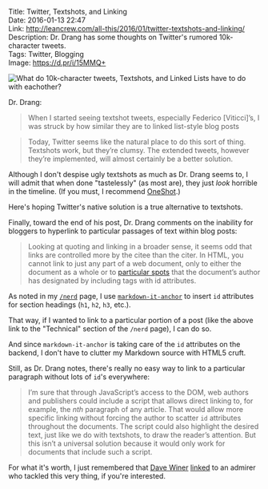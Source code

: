 Title: Twitter, Textshots, and Linking  
Date: 2016-01-13 22:47  
Link: http://leancrew.com/all-this/2016/01/twitter-textshots-and-linking/  
Description: Dr. Drang has some thoughts on Twitter's rumored 10k-character tweets.  
Tags: Twitter, Blogging  
Image: https://d.pr/i/15MMQ+  

![What do 10k-character tweets, Textshots, and Linked Lists have to do with eachother?][1]

Dr. Drang:

> When I started seeing textshot tweets, especially Federico [Viticci]’s, I was struck by how similar they are to linked list-style blog posts

> Today, Twitter seems like the natural place to do this sort of thing. Textshots work, but they’re clumsy. The extended tweets, however they’re implemented, will almost certainly be a better solution.

Although I don't despise ugly textshots as much as Dr. Drang seems to, I will admit that when done "tastelessly" (as most are), they just *look* horrible in the timeline. (If you must, I recommend [OneShot][2].)

Here's hoping Twitter's native solution is a true alternative to textshots.

Finally, toward the end of his post, Dr. Drang comments on the inability for bloggers to hyperlink to particular passages of text within blog posts:

> Looking at quoting and linking in a broader sense, it seems odd that links are controlled more by the citee than the citer. In HTML, you cannot link to just any part of a web document, only to either the document as a whole or to [particular spots][3] that the document’s author has designated by including tags with id attributes.

As noted in my [`/nerd`][4] page, I use [`markdown-it-anchor`][5] to insert `id` attributes for section headings (`h1`, `h2`, `h3`, etc.). 

That way, if I wanted to link to a particular portion of a post (like the above link to the "Technical" section of the `/nerd` page), I can do so.

And since `markdown-it-anchor` is taking care of the `id` attributes on the backend, I don't have to clutter my Markdown source with HTML5 cruft.

Still, as Dr. Drang notes, there's really no easy way to link to a particular paragraph without lots of `id`'s everywhere:

> I’m sure that through JavaScript’s access to the DOM, web authors and publishers could include a script that allows direct linking to, for example, the <i>nth</i> paragraph of any article. That would allow more specific linking without forcing the author to scatter `id` attributes throughout the documents. The script could also highlight the desired text, just like we do with textshots, to draw the reader’s attention. But this isn’t a universal solution because it would only work for documents that include such a script.

For what it's worth, I just remembered that [Dave Winer][6] [linked][7] to an admirer who tackled this very thing, if you're interested.

[1]: https://d.pr/i/15MMQ+ "Dr. Drang has some thoughts on Twitter's rumored 10k-character tweets"
[2]: https://geo.itunes.apple.com/us/app/oneshot-for-screenshots/id953724147?mt=8&at=1l3vx9s "OneShot on the App Store"
[3]: http://geekswithblogs.net/ihaynes/archive/2013/07/12/named-anchors-in-html5.aspx "Dr. Drang's link to 'id' attributes"
[4]: /nerd#technical "/nerd#technical Page"
[5]: https://www.npmjs.com/package/markdown-it-anchor "'markdown-it-anchor' on npmjs"
[6]: http://scripting.com/stories/2010/11/29/theNyTimesLeadsAgain.html "Dave Winer's post about the New York Times doing paragraph-level permalinks"
[7]: http://wordpress.org/extend/plugins/winerlinks/ "WinerLinks for WordPress"